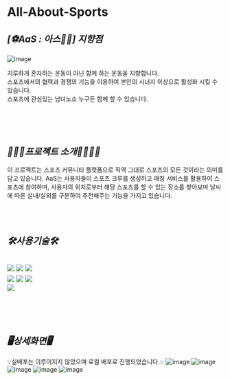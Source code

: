 # All-About-Sports

_**[⚽AaS : 아스💪🏻] 지향점**_
---
![image](https://github.com/user-attachments/assets/08fefdb5-639b-46df-97b5-05521f66f019)  
  
지루하게 혼자하는 운동이 아닌 함께 하는 운동을 지향합니다.  
스포츠에서의 협력과 경쟁의 기능을 이용하여 본인의 시너지 이상으로 활성화 시킬 수 있습니다.  
스포츠에 관심있는 남녀노소 누구든 함께 할 수 있습니다.  
<br><br><br><br>  

_**🏌🏻‍♂️프로젝트 소개🏃🏻‍♀️‍➡️**_
---
이 프로젝트는 스포츠 커뮤니티 플랫폼으로 직역 그대로 스포츠의 모든 것이라는 의미를 담고 있습니다.
AaS는 사용자들이 스포츠 크루를 생성하고 매칭 서비스를 활용하여 스포츠에 참여하며, 사용자의 위치로부터 해당 스포츠를 할 수 있는 장소를 찾아보며 날씨에 따른 실내/실외를 구분하여 추천해주는 기능을 가지고 있습니다.
<br><br><br><br>

    
_**🛠️사용기술🛠️**_
---

<img src="https://img.shields.io/badge/Thymeleaf-005F0F?style=for-the-badge&logo=Thymeleaf&logoColor=white">   <img src="https://img.shields.io/badge/CSS3-1572B6?style=for-the-badge&logo=CSS3&logoColor=white">   <img src="https://img.shields.io/badge/JavaScript-F7DF1E?style=for-the-badge&logo=JavaScript&logoColor=white">  
<img src="https://img.shields.io/badge/springboot-6DB33F?style=for-the-badge&logo=springboot&logoColor=white">   <img src="https://img.shields.io/badge/Spring Security-6DB33F?style=for-the-badge&logo=Spring Security&logoColor=white">   <img src="https://img.shields.io/badge/MySQL-4479A1?style=for-the-badge&logo=MySQL&logoColor=white">  
<img src="https://img.shields.io/badge/GitHub-181717?style=for-the-badge&logo=GitHub&logoColor=white">  
<br><br><br><br>
_**🖥️상세화면🖥️**_
---
💡실배포는 이루어지지 않았으며 로컬 배포로 진행되었습니다.💡
![image](https://github.com/user-attachments/assets/65155a14-31a5-4dcb-9fbf-a1bbe6fa1e57)
![image](https://github.com/user-attachments/assets/e6d8210d-007a-41ac-99aa-06bc5ea683b8)
![image](https://github.com/user-attachments/assets/835cf694-ad33-4405-a866-0bfe41bb1f29)
![image](https://github.com/user-attachments/assets/dfbc2349-3b15-49e3-97f0-3f09cd7a0229)
![image](https://github.com/user-attachments/assets/d23151a3-e29a-4645-8804-2dc4a1f61f92)



